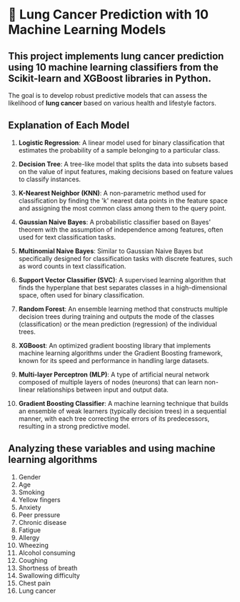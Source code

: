 
# 🧠 Lung Cancer Prediction with 10 Machine Learning Models

## This project implements lung cancer prediction using 10 machine learning classifiers from the Scikit-learn and XGBoost libraries in Python. 

The goal is to develop robust predictive models that can assess the likelihood of **lung cancer** based on various health and lifestyle factors.




## Explanation of Each Model 

1. **Logistic Regression**: A linear model used for binary classification that estimates the probability of a sample belonging to a particular class.

2. **Decision Tree**: A tree-like model that splits the data into subsets based on the value of input features, making decisions based on feature values to classify instances.

3. **K-Nearest Neighbor (KNN)**: A non-parametric method used for classification by finding the 'k' nearest data points in the feature space and assigning the most common class among them to the query point.

4. **Gaussian Naive Bayes**: A probabilistic classifier based on Bayes' theorem with the assumption of independence among features, often used for text classification tasks.

5. **Multinomial Naive Bayes**: Similar to Gaussian Naive Bayes but specifically designed for classification tasks with discrete features, such as word counts in text classification.

6. **Support Vector Classifier (SVC)**: A supervised learning algorithm that finds the hyperplane that best separates classes in a high-dimensional space, often used for binary classification.

7. **Random Forest**: An ensemble learning method that constructs multiple decision trees during training and outputs the mode of the classes (classification) or the mean prediction (regression) of the individual trees.

8. **XGBoost**: An optimized gradient boosting library that implements machine learning algorithms under the Gradient Boosting framework, known for its speed and performance in handling large datasets.

9. **Multi-layer Perceptron (MLP)**: A type of artificial neural network composed of multiple layers of nodes (neurons) that can learn non-linear relationships between input and output data.

10. **Gradient Boosting Classifier**: A machine learning technique that builds an ensemble of weak learners (typically decision trees) in a sequential manner, with each tree correcting the errors of its predecessors, resulting in a strong predictive model.







## Analyzing these variables and using machine learning algorithms 

1. Gender
2. Age
3. Smoking
4. Yellow fingers
5. Anxiety
6. Peer pressure
7. Chronic disease
8. Fatigue
9. Allergy
10. Wheezing
11. Alcohol consuming
12. Coughing
13. Shortness of breath
14. Swallowing difficulty
15. Chest pain
16. Lung cancer


